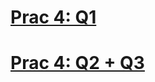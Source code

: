 # [Prac 4: Q1](https://gist.github.com/tttor/9b3e1b9bc56d6c8d8a47d0d0aa354fd2)
# [Prac 4: Q2 + Q3](https://gist.github.com/tttor/12beb19d63c52a34b02d0606c7ac72cc)
